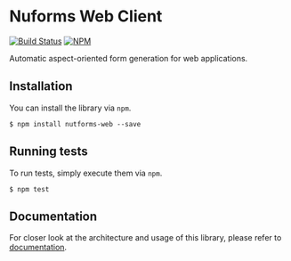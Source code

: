 # Nuforms Web Client

[![Build Status](https://travis-ci.org/jSquirrel/nutforms-web-client.svg?branch=master)](https://travis-ci.org/jSquirrel/nutforms-web-client)
[![NPM](https://img.shields.io/npm/v/nutforms-web.svg)](https://www.npmjs.com/package/nutforms-web)

Automatic aspect-oriented form generation for web applications.

## Installation

You can install the library via `npm`.

```
$ npm install nutforms-web --save
```

## Running tests

To run tests, simply execute them via `npm`.

```
$ npm test
```

## Documentation

For closer look at the architecture and usage of this library, please refer
to [documentation](https://github.com/jSquirrel/nutforms-web-client/tree/master/docs/en/index.md).
